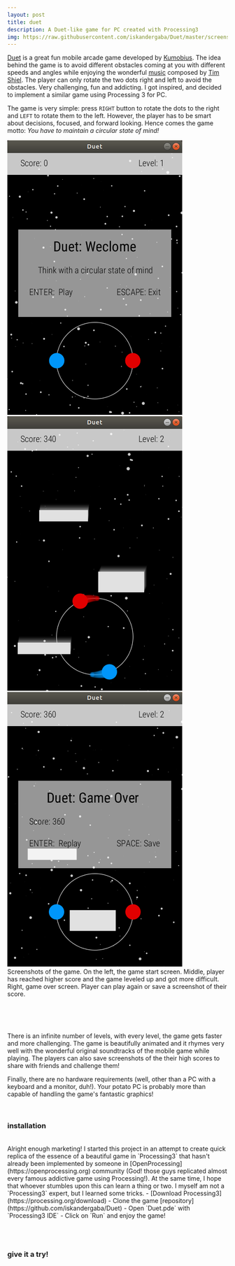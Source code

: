 ```yaml
---
layout: post
title: duet
description: A Duet-like game for PC created with Processing3
img: https://raw.githubusercontent.com/iskandergaba/Duet/master/screenshots/game_over.png
---
```


[Duet](https://play.google.com/store/apps/details?id=com.kumobius.android.duet) is a great fun mobile arcade game developed by [Kumobius](http://www.kumobius.com/). The idea behind the game is to avoid different obstacles coming at you with different speeds and angles while enjoying the wonderful [music](https://timshiel.bandcamp.com/album/duet-original-soundtrack) composed by [Tim Shiel](https://soundcloud.com/timshiel). The player can only rotate the two dots right and left to avoid the obstacles. Very challenging, fun and addicting. I got inspired, and decided to implement a similar game using Processing 3 for PC.

The game is very simple: press `RIGHT` button to rotate the dots to the right and `LEFT` to rotate them to the left. However, the player has to be smart about decisions, focused, and forward looking. Hence comes the game motto: *You have to maintain a circular state of mind!*

<div class="img_row">
	<img class="col one" src="https://raw.githubusercontent.com/iskandergaba/Duet/master/screenshots/start.png" alt="Game start" title="Game start"/>
	<img class="col one" src="https://raw.githubusercontent.com/iskandergaba/Duet/master/screenshots/gameplay_2.png" alt="Gameplay" title="Gameplay"/>
	<img class="col one" src="https://raw.githubusercontent.com/iskandergaba/Duet/master/screenshots/game_over.png" alt="Game over" title="Game over"/>
</div>
<div class="col three caption">
	Screenshots of the game. On the left, the game start screen. Middle, player has reached higher score and the game leveled up and got more difficult. Right, game over screen. Player can play again or save a screenshot of their score.
</div>

<br/><br/><br/>

There is an infinite number of levels, with every level, the game gets faster and more challenging. The game is beautifully animated and it rhymes very well with the wonderful original soundtracks of the mobile game while playing. The players can also save screenshots of the their high scores to share with friends and challenge them!

Finally, there are no hardware requirements (well, other than a PC with a keyboard and a monitor, duh!). Your potato PC is probably more than capable of handling the game's fantastic graphics!

<br/>
<h3 class="thick">installation</h3>
<br/>
Alright enough marketing! I started this project in an attempt to create quick replica of the essence of a beautiful game in `Processing3` that hasn't already been implemented by someone in [OpenProcessing](https://openprocessing.org) community (God! those guys replicated almost every famous addictive game using Processing!). At the same time, I hope that whoever stumbles upon this can learn a thing or two. I myself am not a `Processing3` expert, but I learned some tricks.
- [Download Processing3](https://processing.org/download)
- Clone the game [repository](https://github.com/iskandergaba/Duet)
- Open `Duet.pde` with `Processing3 IDE`
- Click on `Run` and enjoy the game!

<br/><br/>
<h3 class="thick">give it a try!</h3>
<br/>
<span class="contacticon center">
	<a href="https://github.com/iskandergaba/Duet" target="_blank"><i class="fab fa-github"></i></a>
</span>
